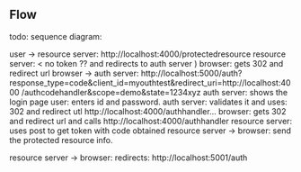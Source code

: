 Flow
----
todo: sequence diagram:

user -> resource server: http://localhost:4000/protectedresource
resource server: < no token ?? and redirects to auth server )
browser: gets 302 and redirect url
browser -> auth server: http://localhost:5000/auth?response_type=code&client_id=myouthtest&redirect_uri=http://localhost:4000
/authcodehandler&scope=demo&state=1234xyz
auth server: shows the login page
user: enters id and password.
auth server: validates it and uses: 302 and redirect utl http://localhost:4000/authhandler...
browser: gets 302 and redirect url and calls http://localhost:4000/authhandler
resource server: uses post to get token with code obtained
resource server -> browser: send the protected resource info.

resource server -> browser: redirects: http://localhost:5001/auth

